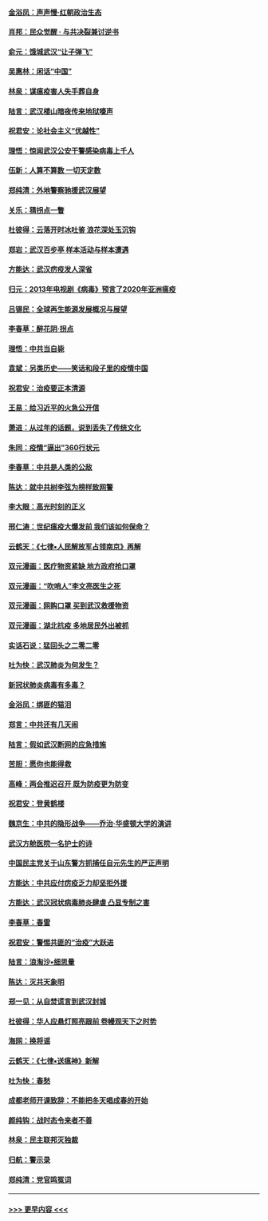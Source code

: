 #### [金浴凤：声声慢‧红朝政治生态](../pages/nsc993/n11899553.md?t=02280202) 
#### [肖邦：民众觉醒 · 与共决裂兼讨逆书](../pages/nsc993/n11898435.md?t=02280202) 
#### [俞元：饿城武汉“让子弹飞”](../pages/nsc993/n11898344.md?t=02280202) 
#### [吴惠林：闲话“中国”](../pages/nsc993/n11898182.md?t=02280202) 
#### [林泉：谋瘟疫害人失手葬自身](../pages/nsc993/n11897892.md?t=02280202) 
#### [陆言：武汉楼山暗夜传来地狱嚎声](../pages/nsc993/n11897033.md?t=02280202) 
#### [祝君安：论社会主义“优越性”](../pages/nsc993/n11897005.md?t=02280202) 
#### [理悟：惊闻武汉公安干警感染病毒上千人](../pages/nsc993/n11896947.md?t=02280202) 
#### [伍新：人算不算数 一切天定数](../pages/nsc993/n11893372.md?t=02280202) 
#### [郑纯清：外地警察驰援武汉展望](../pages/nsc993/n11893115.md?t=02280202) 
#### [关乐：猜拐点一瞥](../pages/nsc993/n11893020.md?t=02280202) 
#### [杜彼得：云落开时冰吐鉴 浪花深处玉沉钩](../pages/nsc993/n11892107.md?t=02280202) 
#### [郑岩：武汉百步亭 样本活动与样本遭遇](../pages/nsc993/n11892310.md?t=02280202) 
#### [方能达：武汉疠疫发人深省](../pages/nsc993/n11891376.md?t=02280202) 
#### [归元：2013年电视剧《病毒》预言了2020年亚洲瘟疫](../pages/nsc993/n11891126.md?t=02280202) 
#### [吕锡民：全球再生能源发展概况与展望](../pages/nsc993/n11890613.md?t=02280202) 
#### [李春草：醉花阴·拐点](../pages/nsc993/n11890567.md?t=02280202) 
#### [理悟：中共当自毙](../pages/nsc993/n11890559.md?t=02280202) 
#### [袁斌：另类历史——笑话和段子里的疫情中国](../pages/nsc993/n11889243.md?t=02280202) 
#### [祝君安：治疫要正本清源](../pages/nsc993/n11889085.md?t=02280202) 
#### [王易：给习近平的火急公开信](../pages/nsc993/n11888225.md?t=02280202) 
#### [萧进：从过年的话题，说到丢失了传统文化](../pages/nsc993/n11887732.md?t=02280202) 
#### [朱同：疫情“逼出”360行状元](../pages/nsc993/n11887678.md?t=02280202) 
#### [李春草：中共是人类的公敌](../pages/nsc993/n11887656.md?t=02280202) 
#### [陈达：就中共树李弦为榜样致网警](../pages/nsc993/n11887625.md?t=02280202) 
#### [李大眼：高光时刻的正义](../pages/nsc993/n11887585.md?t=02280202) 
#### [邢仁涛：世纪瘟疫大爆发前 我们该如何保命？](../pages/nsc993/n11887535.md?t=02280202) 
#### [云鹤天：《七律▪人民解放军占领南京》再解](../pages/nsc993/n11887524.md?t=02280202) 
#### [双元漫画：医疗物资紧缺 地方政府抢口罩](../pages/nsc993/n11884744.md?t=02280202) 
#### [双元漫画：“吹哨人”李文亮医生之死](../pages/nsc993/n11884705.md?t=02280202) 
#### [双元漫画：网购口罩 买到武汉救援物资](../pages/nsc993/n11884670.md?t=02280202) 
#### [双元漫画：湖北抗疫 多地居民外出被抓](../pages/nsc993/n11884643.md?t=02280202) 
#### [实话石说：猛回头之二零二零](../pages/nsc993/n11883968.md?t=02280202) 
#### [吐为快：武汉肺炎为何发生？](../pages/nsc993/n11882180.md?t=02280202) 
#### [新冠状肺炎病毒有多毒？](../pages/nsc993/n11881790.md?t=02280202) 
#### [金浴凤：绑匪的猫泪](../pages/nsc993/n11880664.md?t=02280202) 
#### [郑言：中共还有几天闹](../pages/nsc993/n11880645.md?t=02280202) 
#### [陆言：假如武汉断网的应急措施](../pages/nsc993/n11880619.md?t=02280202) 
#### [苦胆：愿你也能得救](../pages/nsc993/n11880601.md?t=02280202) 
#### [高峰：两会推迟召开  既为防疫更为防变](../pages/nsc993/n11879977.md?t=02280202) 
#### [祝君安：登黄鹤楼](../pages/nsc993/n11880583.md?t=02280202) 
#### [魏京生：中共的隐形战争——乔治‧华盛顿大学的演讲](../pages/nsc993/n11879765.md?t=02280202) 
#### [武汉方舱医院一名护士的诗](../pages/nsc993/n11878480.md?t=02280202) 
#### [中国民主党关于山东警方抓捕任自元先生的严正声明](../pages/nsc993/n11877506.md?t=02280202) 
#### [方能达：中共应付疠疫乏力却坚拒外援](../pages/nsc993/n11877497.md?t=02280202) 
#### [方能达：武汉冠状病毒肺炎肆虐 凸显专制之害](../pages/nsc993/n11877475.md?t=02280202) 
#### [李春草：春雷](../pages/nsc993/n11876287.md?t=02280202) 
#### [祝君安：警惕共匪的“治疫”大跃进](../pages/nsc993/n11876084.md?t=02280202) 
#### [陆言：浪淘沙•细思量](../pages/nsc993/n11876071.md?t=02280202) 
#### [陈达：灭共天象明](../pages/nsc993/n11876063.md?t=02280202) 
#### [郑一见：从自焚谎言到武汉封城](../pages/nsc993/n11875621.md?t=02280202) 
#### [杜彼得：华人应悬灯照亮跟前 卷幔观天下之时势](../pages/nsc993/n11874822.md?t=02280202) 
#### [海网：换将谣](../pages/nsc993/n11873712.md?t=02280202) 
#### [云鹤天：《七律▪送瘟神》新解](../pages/nsc993/n11873598.md?t=02280202) 
#### [吐为快：春愁](../pages/nsc993/n11872801.md?t=02280202) 
#### [成都老师开课致辞：不能把冬天唱成春的开始](../pages/nsc993/n11872653.md?t=02280202) 
#### [颜纯钩：战时态令来者不善](../pages/nsc993/n11872011.md?t=02280202) 
#### [林泉：民主联邦灭独裁](../pages/nsc993/n11870998.md?t=02280202) 
#### [归航：警示录](../pages/nsc993/n11870963.md?t=02280202) 
#### [郑纯清：党官鸣冤词](../pages/nsc993/n11870938.md?t=02280202) 

----
#### [ >>> 更早内容 <<< ](../indexes/nsc993-earlier.md)
